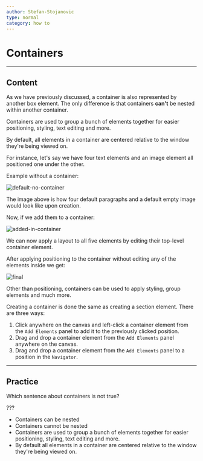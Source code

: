 ```yaml
---
author: Stefan-Stojanovic
type: normal
category: how to
---
```


# Containers


---

## Content

As we have previously discussed, a container is also represented by another box element. The only difference is that containers **can't** be nested within another container.

Containers are used to group a bunch of elements together for easier positioning, styling, text editing and more.

By default, all elements in a container are centered relative to the window they're being viewed on.

For instance, let's say we have four text elements and an image element all positioned one under the other.

Example without a container:

![default-no-container](https://img.enkipro.com/73fe01c37bb4e50c24a3516dd84447ec.png)

The image above is how four default paragraphs and a default empty image would look like upon creation. 

Now, if we add them to a container:

![added-in-container](https://img.enkipro.com/7b5bfecd9ea7ec3641a19fd89681251b.png)

We can now apply a layout to all five elements by editing their top-level container element.

After applying positioning to the container without editing any of the elements inside we get:

![final](https://img.enkipro.com/8d8849ac0a6e1aaabef517f7586e4e71.png)

Other than positioning, containers can be used to apply styling, group elements and much more.

Creating a container is done the same as creating a section element. There are three ways:

1. Click anywhere on the canvas and left-click a container element from the `Add Elements` panel to add it to the previously clicked position.
2. Drag and drop a container element from the `Add Elements` panel anywhere on the canvas.
3. Drag and drop a container element from the `Add Elements` panel to a position in the `Navigator`.


---

## Practice

Which sentence about containers is not true?

???

* Containers can be nested 
* Containers cannot be nested
* Containers are used to group a bunch of elements together for easier positioning, styling, text editing and more.
* By default all elements in a container are centered relative to the window they're being viewed on.
